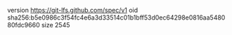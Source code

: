 version https://git-lfs.github.com/spec/v1
oid sha256:b5e0986c3f54fc4e6a3d33514c01b1bff53d0ec64298e0816aa548080fdc9660
size 2545
